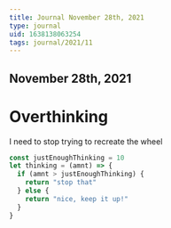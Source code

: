 ```yaml
---
title: Journal November 28th, 2021
type: journal
uid: 1638138063254
tags: journal/2021/11
---
```

November 28th, 2021
---
# Overthinking
I need to stop trying to recreate the wheel

```js :😶‍🌫️
const justEnoughThinking = 10
let thinking = (amnt) => {
  if (amnt > justEnoughThinking) {
    return "stop that"
  } else {
  	return "nice, keep it up!"
  }
}
```

